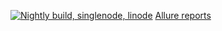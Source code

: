 [![Nightly build, singlenode, linode](https://github.com/mindwm/mindwm-gitops/actions/workflows/nightly_build_singlenode.yaml/badge.svg)](https://github.com/mindwm/mindwm-gitops/actions/workflows/nightly_build_singlenode.yaml) [Allure reports](https://mindwm.github.io/mindwm-gitops/allure-action/master/ci/)
